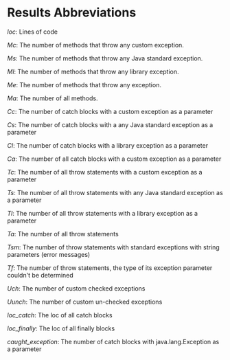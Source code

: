 # Results Abbreviations

*loc*: Lines of code

*Mc*: The number of methods that throw any custom exception.

*Ms*: The number of methods that throw any Java standard exception.

*Ml*: The number of methods that throw any library exception.

*Me*: The number of methods that throw any exception.

*Ma*: The number of all methods.

*Cc*: The number of catch blocks with a custom exception as a parameter

*Cs*: The number of catch blocks with a any Java standard exception as a parameter

*Cl*: The number of catch blocks with a library exception as a parameter

*Ca*: The number of all catch blocks with a custom exception as a parameter

*Tc*: The number of all throw statements with a custom exception as a parameter

*Ts*: The number of all throw statements with any Java standard exception as a parameter

*Tl*: The number of all throw statements with a library exception as a parameter

*Ta*: The number of all throw statements

*Tsm*: The number of throw statements with standard exceptions with string parameters (error messages)

*Tf*: The number of throw statements, the type of its exception parameter couldn't be determined

*Uch*: The number of custom checked exceptions

*Uunch*: The number of custom un-checked exceptions

*loc_catch*: The loc of all catch blocks

*loc_finally*: The loc of all finally blocks

*caught_exception*: The number of catch blocks with java.lang.Exception as a parameter
